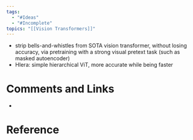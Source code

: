 ```yaml
---
tags:
  - "#Ideas"
  - "#Incomplete"
topics: "[[Vision Transformers]]"
---
```

- strip bells-and-whistles from SOTA vision transformer, without losing accuracy, via pretraining with a strong visual pretext task (such as masked autoencoder)
- HIera: simple hierarchical ViT, more accurate while being faster
# Comments and Links
- 
# Reference
